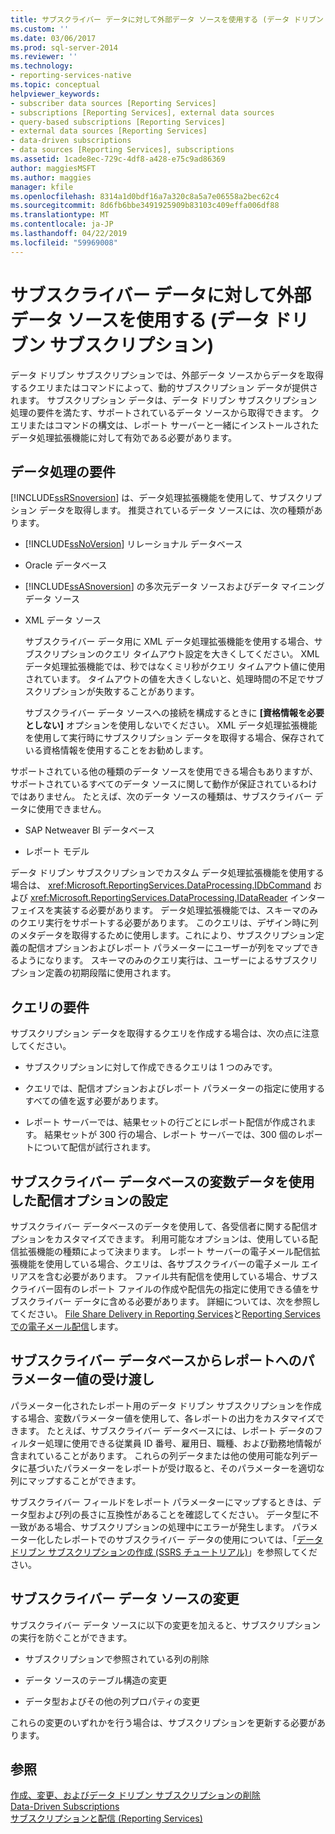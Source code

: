 ```yaml
---
title: サブスクライバー データに対して外部データ ソースを使用する (データ ドリブン サブスクリプション) | Microsoft Docs
ms.custom: ''
ms.date: 03/06/2017
ms.prod: sql-server-2014
ms.reviewer: ''
ms.technology:
- reporting-services-native
ms.topic: conceptual
helpviewer_keywords:
- subscriber data sources [Reporting Services]
- subscriptions [Reporting Services], external data sources
- query-based subscriptions [Reporting Services]
- external data sources [Reporting Services]
- data-driven subscriptions
- data sources [Reporting Services], subscriptions
ms.assetid: 1cade8ec-729c-4df8-a428-e75c9ad86369
author: maggiesMSFT
ms.author: maggies
manager: kfile
ms.openlocfilehash: 8314a1d0bdf16a7a320c8a5a7e06558a2bec62c4
ms.sourcegitcommit: 8d6fb6bbe3491925909b83103c409effa006df88
ms.translationtype: MT
ms.contentlocale: ja-JP
ms.lasthandoff: 04/22/2019
ms.locfileid: "59969008"
---
```

# <a name="use-an-external-data-source-for-subscriber-data-data-driven-subscription"></a>サブスクライバー データに対して外部データ ソースを使用する (データ ドリブン サブスクリプション)
  データ ドリブン サブスクリプションでは、外部データ ソースからデータを取得するクエリまたはコマンドによって、動的サブスクリプション データが提供されます。 サブスクリプション データは、データ ドリブン サブスクリプション処理の要件を満たす、サポートされているデータ ソースから取得できます。 クエリまたはコマンドの構文は、レポート サーバーと一緒にインストールされたデータ処理拡張機能に対して有効である必要があります。  
  
## <a name="data-processing-requirements"></a>データ処理の要件  
 [!INCLUDE[ssRSnoversion](../../includes/ssrsnoversion-md.md)] は、データ処理拡張機能を使用して、サブスクリプション データを取得します。 推奨されているデータ ソースには、次の種類があります。  
  
-   [!INCLUDE[ssNoVersion](../../includes/ssnoversion-md.md)] リレーショナル データベース  
  
-   Oracle データベース  
  
-   [!INCLUDE[ssASnoversion](../../includes/ssasnoversion-md.md)] の多次元データ ソースおよびデータ マイニング データ ソース  
  
-   XML データ ソース  
  
     サブスクライバー データ用に XML データ処理拡張機能を使用する場合、サブスクリプションのクエリ タイムアウト設定を大きくしてください。 XML データ処理拡張機能では、秒ではなくミリ秒がクエリ タイムアウト値に使用されています。 タイムアウトの値を大きくしないと、処理時間の不足でサブスクリプションが失敗することがあります。  
  
     サブスクライバー データ ソースへの接続を構成するときに **[資格情報を必要としない]** オプションを使用しないでください。 XML データ処理拡張機能を使用して実行時にサブスクリプション データを取得する場合、保存されている資格情報を使用することをお勧めします。  
  
 サポートされている他の種類のデータ ソースを使用できる場合もありますが、サポートされているすべてのデータ ソースに関して動作が保証されているわけではありません。 たとえば、次のデータ ソースの種類は、サブスクライバー データに使用できません。  
  
-   SAP Netweaver BI データベース  
  
-   レポート モデル  
  
 データ ドリブン サブスクリプションでカスタム データ処理拡張機能を使用する場合は、 <xref:Microsoft.ReportingServices.DataProcessing.IDbCommand> および <xref:Microsoft.ReportingServices.DataProcessing.IDataReader> インターフェイスを実装する必要があります。 データ処理拡張機能では、スキーマのみのクエリ実行をサポートする必要があります。 このクエリは、デザイン時に列のメタデータを取得するために使用します。これにより、サブスクリプション定義の配信オプションおよびレポート パラメーターにユーザーが列をマップできるようになります。 スキーマのみのクエリ実行は、ユーザーによるサブスクリプション定義の初期段階に使用されます。  
  
## <a name="query-requirements"></a>クエリの要件  
 サブスクリプション データを取得するクエリを作成する場合は、次の点に注意してください。  
  
-   サブスクリプションに対して作成できるクエリは 1 つのみです。  
  
-   クエリでは、配信オプションおよびレポート パラメーターの指定に使用するすべての値を返す必要があります。  
  
-   レポート サーバーでは、結果セットの行ごとにレポート配信が作成されます。 結果セットが 300 行の場合、レポート サーバーでは、300 個のレポートについて配信が試行されます。  
  
## <a name="setting-delivery-options-using-variable-data-from-a-subscriber-database"></a>サブスクライバー データベースの変数データを使用した配信オプションの設定  
 サブスクライバー データベースのデータを使用して、各受信者に関する配信オプションをカスタマイズできます。 利用可能なオプションは、使用している配信拡張機能の種類によって決まります。 レポート サーバーの電子メール配信拡張機能を使用している場合、クエリは、各サブスクライバーの電子メール エイリアスを含む必要があります。 ファイル共有配信を使用している場合、サブスクライバー固有のレポート ファイルの作成や配信先の指定に使用できる値をサブスクライバー データに含める必要があります。 詳細については、次を参照してください。 [File Share Delivery in Reporting Services](file-share-delivery-in-reporting-services.md)と[Reporting Services での電子メール配信](e-mail-delivery-in-reporting-services.md)します。  
  
## <a name="passing-parameter-values-from-the-subscriber-database-to-the-report"></a>サブスクライバー データベースからレポートへのパラメーター値の受け渡し  
 パラメーター化されたレポート用のデータ ドリブン サブスクリプションを作成する場合、変数パラメーター値を使用して、各レポートの出力をカスタマイズできます。 たとえば、サブスクライバー データベースには、レポート データのフィルター処理に使用できる従業員 ID 番号、雇用日、職種、および勤務地情報が含まれていることがあります。 これらの列データまたは他の使用可能な列データに基づいたパラメーターをレポートが受け取ると、そのパラメーターを適切な列にマップすることができます。  
  
 サブスクライバー フィールドをレポート パラメーターにマップするときは、データ型および列の長さに互換性があることを確認してください。 データ型に不一致がある場合、サブスクリプションの処理中にエラーが発生します。 パラメーター化したレポートでのサブスクライバー データの使用については、「[データドリブン サブスクリプションの作成 &#40;SSRS チュートリアル&#41;](../create-a-data-driven-subscription-ssrs-tutorial.md)」を参照してください。  
  
## <a name="modifying-the-subscriber-data-source"></a>サブスクライバー データ ソースの変更  
 サブスクライバー データ ソースに以下の変更を加えると、サブスクリプションの実行を防ぐことができます。  
  
-   サブスクリプションで参照されている列の削除  
  
-   データ ソースのテーブル構造の変更  
  
-   データ型およびその他の列プロパティの変更  
  
 これらの変更のいずれかを行う場合は、サブスクリプションを更新する必要があります。  
  
## <a name="see-also"></a>参照  
 [作成、変更、およびデータ ドリブン サブスクリプションの削除](data-driven-subscriptions.md)   
 [Data-Driven Subscriptions](data-driven-subscriptions.md)   
 [サブスクリプションと配信 &#40;Reporting Services&#41;](subscriptions-and-delivery-reporting-services.md)  
  
  
